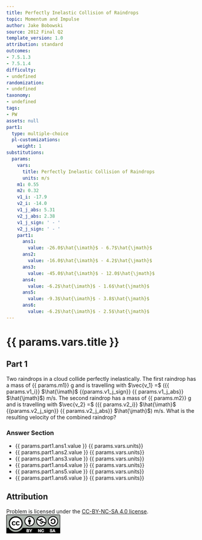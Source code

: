 ```yaml
---
title: Perfectly Inelastic Collision of Raindrops
topic: Momentum and Impulse
author: Jake Bobowski
source: 2012 Final Q2
template_version: 1.0
attribution: standard
outcomes:
- 7.5.1.3
- 7.5.1.4
difficulty:
- undefined
randomization:
- undefined
taxonomy:
- undefined
tags:
- PW
assets: null
part1:
  type: multiple-choice
  pl-customizations:
    weight: 1
substitutions:
  params:
    vars:
      title: Perfectly Inelastic Collision of Raindrops
      units: m/s
    m1: 0.55
    m2: 0.32
    v1_i: -17.9
    v2_i: -14.0
    v1_j_abs: 5.31
    v2_j_abs: 2.38
    v1_j_sign: ' - '
    v2_j_sign: ' - '
    part1:
      ans1:
        value: -26.0$\hat{\imath}$ - 6.7$\hat{\jmath}$
      ans2:
        value: -16.0$\hat{\imath}$ - 4.2$\hat{\jmath}$
      ans3:
        value: -45.0$\hat{\imath}$ - 12.0$\hat{\jmath}$
      ans4:
        value: -6.2$\hat{\imath}$ - 1.6$\hat{\jmath}$
      ans5:
        value: -9.3$\hat{\imath}$ - 3.8$\hat{\jmath}$
      ans6:
        value: -6.2$\hat{\imath}$ - 2.5$\hat{\jmath}$
---
```

# {{ params.vars.title }}
## Part 1

Two raindrops in a cloud collide perfectly inelastically. The first raindrop has a mass of {{ params.m1}} g and is travelling with $\vec{v_1} =$ ({{ params.v1_i}} $\hat{\imath}$ {{params.v1_j_sign}} {{ params.v1_j_abs}} $\hat{\jmath}$) m/s. The second raindrop has a mass of {{ params.m2}} g and is travelling with $\vec{v_2} =$ ({{ params.v2_i}} $\hat{\imath}$ {{params.v2_j_sign}} {{ params.v2_j_abs}} $\hat{\jmath}$) m/s. What is the resulting velocity of the combined raindrop?

### Answer Section

- {{ params.part1.ans1.value }} {{ params.vars.units}}
- {{ params.part1.ans2.value }} {{ params.vars.units}}
- {{ params.part1.ans3.value }} {{ params.vars.units}}
- {{ params.part1.ans4.value }} {{ params.vars.units}}
- {{ params.part1.ans5.value }} {{ params.vars.units}}
- {{ params.part1.ans6.value }} {{ params.vars.units}}

## Attribution

Problem is licensed under the [CC-BY-NC-SA 4.0 license](https://creativecommons.org/licenses/by-nc-sa/4.0/).<br> ![The Creative Commons 4.0 license requiring attribution-BY, non-commercial-NC, and share-alike-SA license.](https://raw.githubusercontent.com/firasm/bits/master/by-nc-sa.png)